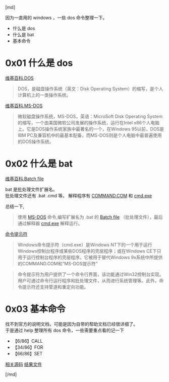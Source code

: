 [md]

因为一直用的 windows ，一些 dos 命令整理一下。
* 什么是 dos
* 什么是 bat
* 基本命令

# 0x01 什么是 dos
[维基百科.DOS](https://zh.wikipedia.org/wiki/DOS)
> DOS，是磁盘操作系统（英文：Disk Operating System）的缩写，是个人计算机上的一类操作系统。

[维基百科.MS-DOS](https://zh.wikipedia.org/wiki/MS-DOS)
>微软磁盘操作系统，MS-DOS，英语：MicroSoft Disk Operating System的缩写，一个由美国微软公司发展的操作系统，运行在Intel x86个人电脑上。它是DOS操作系统家族中最著名的一个，在Windows 95以前，DOS是IBM PC及兼容机中的最基本配备，而MS-DOS则是个人电脑中最普遍使用的DOS操作系统。

# 0x02 什么是 bat
[维基百科.Batch file](https://en.wikipedia.org/wiki/Batch_file)

bat 是批处理文件扩展名。  
批处理文件还有 .bat .cmd 等。
解释程序有 [COMMAND.COM](https://en.wikipedia.org/wiki/COMMAND.COM) 和 [cmd.exe](https://en.wikipedia.org/wiki/Cmd.exe)

总结一下,
>使用 [MS-DOS](https://en.wikipedia.org/wiki/List_of_DOS_commands) 命令,编写扩展名为 .bat 的 [Batch file](https://en.wikipedia.org/wiki/Batch_file) （批处理文件），最后通过解释器 [cmd.exe](https://en.wikipedia.org/wiki/Cmd.exe) 解释运行。

[命令提示符](https://zh.wikipedia.org/wiki/%E5%91%BD%E4%BB%A4%E6%8F%90%E7%A4%BA%E5%AD%97%E5%85%83)
> Windows命令提示符（cmd.exe）是Windows NT下的一个用于运行Windows控制台程序或某些DOS程序的壳层程序；或在Windows CE下只用于运行控制台程序的壳层程序。它被用于替代Windows 9x系统中所提供的COMMAND.COM和“MS-DOS提示符”

> 命令提示符为用户提供了一个命令行界面，该功能通过Win32控制台实现。用户可通过命令行运行程序和批处理文件，从而进行系统管理等。此外，命令提示符还支持管道和重定向功能。

# 0x03 基本命令
找不到官方的说明文档，可能是因为自带的帮助文档已经很详细了。  
于是通过 help 整理所有 dos 命令，一些需要重点看的记一下
* 【6/86】CALL
* 【34/86】FOR
* 【66/86】SET

[相关源码](https://github.com/pingfangx/PythonX/blob/feature-cmd_helper/ToolsX/dos/cmd_helper.py)
[结果文件](https://github.com/pingfangx/PythonX/blob/feature-cmd_helper/ToolsX/dos/data/cmd_help.md)


[/md]
